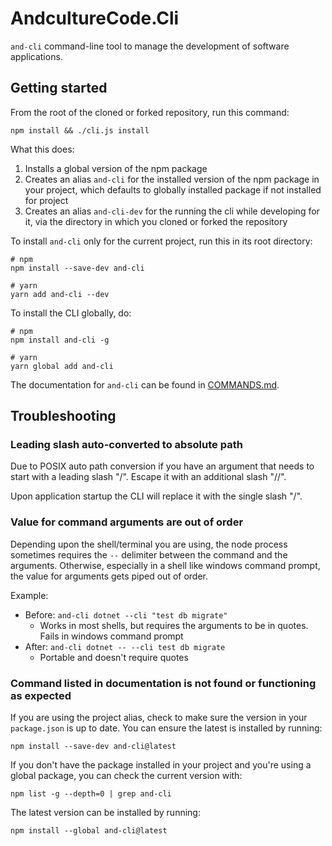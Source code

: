 # AndcultureCode.Cli
`and-cli` command-line tool to manage the development of software applications.

## Getting started
From the root of the cloned or forked repository, run this command:
```
npm install && ./cli.js install
```

What this does:
1. Installs a global version of the npm package
2. Creates an alias `and-cli` for the installed version of the npm package in your project, which defaults to globally installed package if not installed for project
3. Creates an alias `and-cli-dev` for the running the cli while developing for it, via the directory in which you cloned or forked the repository


To install `and-cli` only for the current project, run this in its root directory:
```
# npm
npm install --save-dev and-cli

# yarn
yarn add and-cli --dev
```
To install the CLI globally, do:
```
# npm
npm install and-cli -g

# yarn
yarn global add and-cli
```
The documentation for `and-cli` can be found in [COMMANDS.md](./COMMANDS.md).


## Troubleshooting

### Leading slash auto-converted to absolute path
Due to POSIX auto path conversion if you have an argument that needs to start with a leading slash "/". Escape it with an additional slash "//".

Upon application startup the CLI will replace it with the single slash "/".

### Value for command arguments are out of order
Depending upon the shell/terminal you are using, the node process sometimes requires the `--` delimiter between the command and the arguments. Otherwise, especially in a shell like windows command prompt, the value for arguments gets piped out of order.

Example:
* Before: `and-cli dotnet --cli "test db migrate"`
    * Works in most shells, but requires the arguments to be in quotes. Fails in windows command prompt
* After: `and-cli dotnet -- --cli test db migrate`
    * Portable and doesn't require quotes

### Command listed in documentation is not found or functioning as expected
If you are using the project alias, check to make sure the version in your `package.json` is up to date. You can ensure the latest is installed by running:
```
npm install --save-dev and-cli@latest
```

If you don't have the package installed in your project and you're using a global package, you can check the current version with:
```
npm list -g --depth=0 | grep and-cli
```

The latest version can be installed by running:
```
npm install --global and-cli@latest
```

